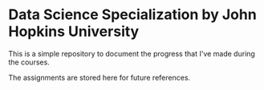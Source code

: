 # Data Science Specialization by John Hopkins University

This is a simple repository to document the progress that I've made during the courses.

The assignments are stored here for future references.
